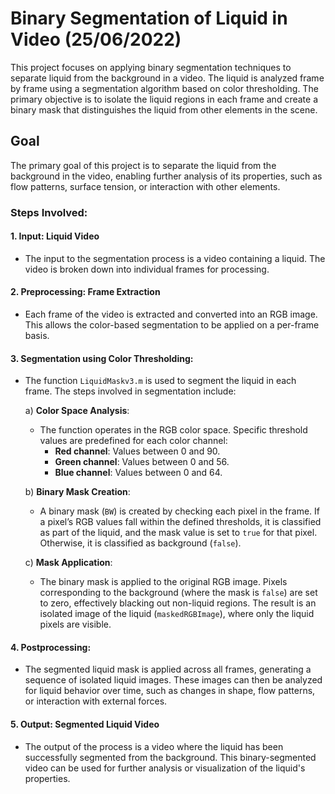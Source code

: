# Binary Segmentation of Liquid in Video (25/06/2022)
This project focuses on applying binary segmentation techniques to separate liquid from the background in a video. The liquid is analyzed frame by frame using a segmentation algorithm based on color thresholding. The primary objective is to isolate the liquid regions in each frame and create a binary mask that distinguishes the liquid from other elements in the scene.

## Goal
The primary goal of this project is to separate the liquid from the background in the video, enabling further analysis of its properties, such as flow patterns, surface tension, or interaction with other elements.


### Steps Involved:

#### 1. **Input: Liquid Video**
   - The input to the segmentation process is a video containing a liquid. The video is broken down into individual frames for processing.
  
#### 2. **Preprocessing: Frame Extraction**
   - Each frame of the video is extracted and converted into an RGB image. This allows the color-based segmentation to be applied on a per-frame basis.

#### 3. **Segmentation using Color Thresholding**:
   - The function `LiquidMaskv3.m` is used to segment the liquid in each frame. The steps involved in segmentation include:
   
     a) **Color Space Analysis**:
        - The function operates in the RGB color space. Specific threshold values are predefined for each color channel:
          - **Red channel**: Values between 0 and 90.
          - **Green channel**: Values between 0 and 56.
          - **Blue channel**: Values between 0 and 64.
        
     b) **Binary Mask Creation**:
        - A binary mask (`BW`) is created by checking each pixel in the frame. If a pixel’s RGB values fall within the defined thresholds, it is classified as part of the liquid, and the mask value is set to `true` for that pixel. Otherwise, it is classified as background (`false`).
        
     c) **Mask Application**:
        - The binary mask is applied to the original RGB image. Pixels corresponding to the background (where the mask is `false`) are set to zero, effectively blacking out non-liquid regions. The result is an isolated image of the liquid (`maskedRGBImage`), where only the liquid pixels are visible.

#### 4. **Postprocessing**:
   - The segmented liquid mask is applied across all frames, generating a sequence of isolated liquid images. These images can then be analyzed for liquid behavior over time, such as changes in shape, flow patterns, or interaction with external forces.

#### 5. **Output: Segmented Liquid Video**
   - The output of the process is a video where the liquid has been successfully segmented from the background. This binary-segmented video can be used for further analysis or visualization of the liquid's properties.

